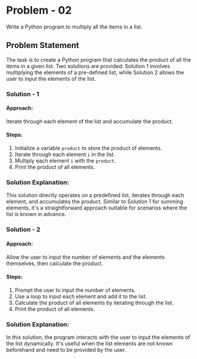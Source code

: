 # Problem - 02

Write a Python program to multiply all the items in a list.

## Problem Statement

The task is to create a Python program that calculates the product of all the items in a given list. Two solutions are provided: Solution 1 involves multiplying the elements of a pre-defined list, while Solution 2 allows the user to input the elements of the list.

### Solution - 1

#### Approach:
Iterate through each element of the list and accumulate the product.

#### Steps:
1. Initialize a variable `product` to store the product of elements.
2. Iterate through each element `i` in the list.
3. Multiply each element `i` with the `product`.
4. Print the product of all elements.

### Solution Explanation:
This solution directly operates on a predefined list, iterates through each element, and accumulates the product. Similar to Solution 1 for summing elements, it's a straightforward approach suitable for scenarios where the list is known in advance.

### Solution - 2

#### Approach:
Allow the user to input the number of elements and the elements themselves, then calculate the product.

#### Steps:
1. Prompt the user to input the number of elements.
2. Use a loop to input each element and add it to the list.
3. Calculate the product of all elements by iterating through the list.
4. Print the product of all elements.

### Solution Explanation:
In this solution, the program interacts with the user to input the elements of the list dynamically. It's useful when the list elements are not known beforehand and need to be provided by the user.


